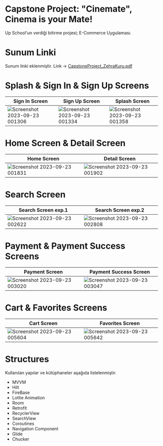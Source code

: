 # Capstone Project: "Cinemate", Cinema is your Mate!

Up School'un verdiği bitirme projesi; E-Commerce Uygulaması.

# Sunum Linki

Sunum linki eklenmiştir. Link -> [CapstoneProject_ZehraKuru.pdf](https://github.com/zehrakuru/Cinemate/files/12704828/CapstoneProject_ZehraKuru.pdf)


# Splash & Sign In & Sign Up Screens

| Sign In Screen            | Sign Up Screen            | Splash Screen        |
| ------------------------- | ------------------------- | ---------------------|
| ![Screenshot 2023-09-23 001306](https://github.com/zehrakuru/Cinemate/assets/74616481/1bad75e8-59b0-494f-a2f2-c073209e6de0) | ![Screenshot 2023-09-23 001334](https://github.com/zehrakuru/Cinemate/assets/74616481/7c8a8057-5e67-41ab-bc92-eb448883f054) | ![Screenshot 2023-09-23 001358](https://github.com/zehrakuru/Cinemate/assets/74616481/96776590-6c16-45c8-b0ea-03306d8edadc) |

# Home Screen & Detail Screen

| Home Screen            | Detail Screen             |
| ---------------------- | ------------------------- |
| ![Screenshot 2023-09-23 001831](https://github.com/zehrakuru/Cinemate/assets/74616481/aacbb45a-b45f-46b2-a8ae-57c2dc680a87) | ![Screenshot 2023-09-23 001902](https://github.com/zehrakuru/Cinemate/assets/74616481/ee8c708e-f779-4d2a-b20c-5faef4329c11) |

# Search Screen

| Search Screen exp.1       | Search Screen exp.2       |
| ------------------------- | ------------------------- |
| ![Screenshot 2023-09-23 002622](https://github.com/zehrakuru/Cinemate/assets/74616481/4ad11948-2e75-4afe-b67a-2388b46054ea) | ![Screenshot 2023-09-23 002808](https://github.com/zehrakuru/Cinemate/assets/74616481/080792d1-61fe-4df5-a927-4f8f1b11b83f) |

# Payment & Payment Success Screens

| Payment Screen            | Payment Success Screen    |
| ------------------------- | ------------------------- |
| ![Screenshot 2023-09-23 003020](https://github.com/zehrakuru/Cinemate/assets/74616481/71b17cd9-47b2-4e65-8fb1-7df9fdc3011c) | ![Screenshot 2023-09-23 003047](https://github.com/zehrakuru/Cinemate/assets/74616481/3e17a44a-6ca9-4841-a4eb-8cdd6b8f76a3) |


# Cart & Favorites Screens

| Cart Screen               | Favorites Screen          | 
| ------------------------- | ------------------------- | 
| ![Screenshot 2023-09-23 005604](https://github.com/zehrakuru/Cinemate/assets/74616481/2cda6372-b81b-409e-8530-9e7c9bbbf65d) | ![Screenshot 2023-09-23 005642](https://github.com/zehrakuru/Cinemate/assets/74616481/95d33cb3-78f8-402e-9236-a16eacd8a3a5) |

# Structures

Kullanılan yapılar ve kütüphaneler aşağıda listelenmiştir.

- MVVM
- Hilt
- FireBase
- Lottie Animation
- Room
- Retrofit
- RecyclerView
- SearchView
- Coroutines
- Navigation Component
- Glide
- Chucker
